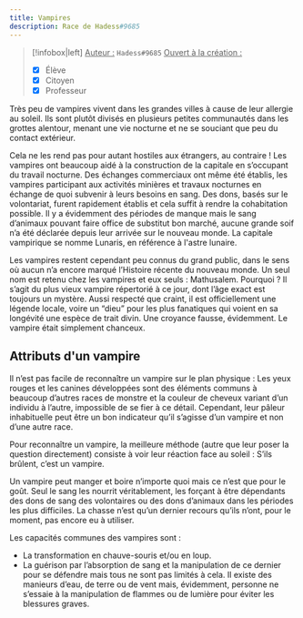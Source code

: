 ```yaml
---
title: Vampires
description: Race de Hadess#9685
---
```

> [!infobox|left]
> <u>Auteur :</u> `Hadess#9685`
> <u>Ouvert à la création :</u>
> - [x] Élève
> - [x] Citoyen
> - [x] Professeur

Très peu de vampires vivent dans les grandes villes à cause de leur allergie au soleil. Ils sont plutôt divisés en plusieurs petites communautés dans les grottes alentour, menant une vie nocturne et ne se souciant que peu du contact extérieur. 

Cela ne les rend pas pour autant hostiles aux étrangers, au contraire ! Les vampires ont beaucoup aidé à la construction de la capitale en s’occupant du travail nocturne. Des échanges commerciaux ont même été établis, les vampires participant aux activités minières et travaux nocturnes en échange de quoi subvenir à leurs besoins en sang. Des dons, basés sur le volontariat, furent rapidement établis et cela suffit à rendre la cohabitation possible. Il y a évidemment des périodes de manque mais le sang d’animaux pouvant faire office de substitut bon marché, aucune grande soif n’a été déclarée depuis leur arrivée sur le nouveau monde. La capitale vampirique se nomme Lunaris, en référence à l'astre lunaire.

Les vampires restent cependant peu connus du grand public, dans le sens où aucun n’a encore marqué l’Histoire récente du nouveau monde. Un seul nom est retenu chez les vampires et eux seuls : Mathusalem. Pourquoi ? Il s’agit du plus vieux vampire répertorié à ce jour, dont l’âge exact est toujours un mystère. Aussi respecté que craint, il est officiellement une légende locale, voire un “dieu” pour les plus fanatiques qui voient en sa longévité une espèce de trait divin. Une croyance fausse, évidemment. Le vampire était simplement chanceux.

## Attributs d'un vampire

Il n’est pas facile de reconnaître un vampire sur le plan physique : Les yeux rouges et les canines développées sont des éléments communs à beaucoup d’autres races de monstre et la couleur de cheveux variant d’un individu à l’autre, impossible de se fier à ce détail. Cependant, leur pâleur inhabituelle peut être un bon indicateur qu’il s’agisse d’un vampire et non d’une autre race.

Pour reconnaître un vampire, la meilleure méthode (autre que leur poser la question directement) consiste à voir leur réaction face au soleil : S’ils brûlent, c’est un vampire.

Un vampire peut manger et boire n’importe quoi mais ce n’est que pour le goût. Seul le sang les nourrit véritablement, les forçant à être dépendants des dons de sang des volontaires ou des dons d’animaux dans les périodes les plus difficiles. La chasse n’est qu’un dernier recours qu’ils n’ont, pour le moment, pas encore eu à utiliser.

Les capacités communes des vampires sont :
- La transformation en chauve-souris et/ou en loup.
- La guérison par l’absorption de sang et la manipulation de ce dernier pour se défendre mais tous ne sont pas limités à cela.
	Il existe des manieurs d’eau, de terre ou de vent mais, évidemment, personne ne s’essaie à la manipulation de flammes ou de lumière pour éviter les blessures graves.
